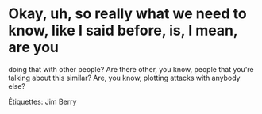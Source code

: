 # Okay, uh, so really what we need to know, like I said before, is, I mean, are you
doing that with other people? Are there other, you know, people that you're
talking about this similar? Are, you know, plotting attacks with anybody else?

Étiquettes: Jim Berry